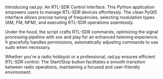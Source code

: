 Introducing rad.py: An RTL-SDR Control Interface. This Python application empowers users to manage RTL-SDR devices effortlessly. The clean PyQt5 interface allows precise tuning of frequencies, selecting modulation types (AM, FM, NFM), and executing RTL-SDR operations seamlessly.

Under the hood, the script crafts RTL-SDR commands, optimizing the signal processing pipeline with sox and play for an enhanced listening experience. It gracefully handles permissions, automatically adjusting commands to use sudo when necessary.

Whether you're a radio hobbyist or a professional, rad.py ensures efficient RTL-SDR control. The Start/Stop button facilitates a smooth transition between radio operations, maintaining a focused and user-friendly environment.
